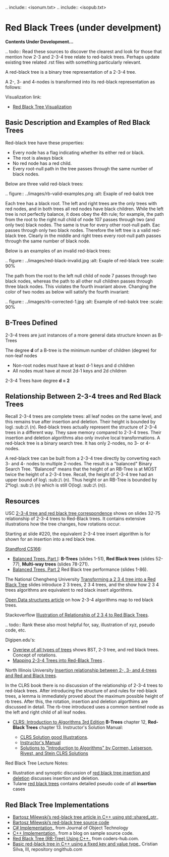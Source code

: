 .. include:: <isonum.txt>
.. include:: <isopub.txt>

Red Black Trees (under develpment)
==================================

**Contents Under Development...**

.. todo:: Read these sources to discover the clearest and look for those that mention how 2-3 and 2-3-4 tree relate to red-balck trees. Perhaps update existing tree related .rst files with something particularly relevant.

A red-black tree is a binary tree representation of a 2-3-4 tree. 

A 2-, 3- and 4-nodes is transformed into its red-black representation as follows:

Visualization link:

* [Red Black Tree Visualization](https://www.cs.usfca.edu/~galles/visualization/RedBlack.html)

Basic Description and Examples of Red Black Trees
-------------------------------------------------

Red-black tree have these properties:

* Every node has a flag indicating whether its either red or black.
* The root is always black
* No red node has a red child.
* Every root-null path in the tree passes through the same number of black nodes.

Below are three valid red-black trees:

.. figure:: ../images/rb-valid-examples.png
   :alt: Exaple of red-balck tree

Each tree has a black root. The left and right trees are the only trees with red nodes, and in both trees all red nodes have black children.
While the left tree is not perfectly balance, it does obey the 4th rule; for example, the path from the root to the right null child of node 107 passes
through two (and only two) black nodes. The same is true for every other root-null path. Eac passes through only two black nodes. Therefore the left tree is
a valid red-black tree. Clearly in the middle and right trees every root-null path passes through the same number of black node.

Below is an examples of an invalid red-black trees:

.. figure:: ../images/red-black-invalid.jpg
   :alt: Exaple of red-black tree
   :scale: 90%

The path from the root to the left null child of node 7 passes through two black nodes, whereas the path to all other null children passes through three black nodes. This violates the fourth invariant above.
Changing the color of two nodes as below will satisfy the fourth invariant:

.. figure:: ../images/rb-corrected-1.jpg
   :alt: Example of red-balck tree
   :scale: 90%

B-Trees Defined
---------------

2-3-4 trees are just instances of a more general data structure known as B-Trees

The degree **d** of a B-tree is the minimum number of children (degree) for non-leaf nodes

* Non-root nodes must have at least d-1 keys and d children
* All nodes must have at most 2d-1 keys and 2d children

2-3-4 Trees have degree **d = 2**

Relationship Between 2-3-4 trees and Red Black Trees
----------------------------------------------------

Recall 2-3-4 trees are complete trees: all leaf nodes on the same level, and this remains true after insertion and deletion. Their height is bounded by log\ :sub:`2`\ (n). Red-black trees actually represent the structure
of 2-3-4 trees in a different way. They save memory compared to 2-3-4 trees. Their insertion and deletion algorithms also only involve local transformations.
A red-black tree is a binary search tree. It has only 2-nodes, no 3- or 4-nodes. 

A red-black tree can be built from a 2-3-4 tree directly by converting each 3- and 4- nodes to multiple 2-nodes. The result is a "balanced" Binary Search Tree. "Balanced" means that the height of
an RB-Tree is at MOST twice the height of a 2-3-4 tree.  Recall, the height of 2-3-4 tree had an upper bound of log\ :sub:`2`\ (n).  Thus height or an RB-Tree is bounded by 2*log\ :sub:`2`\ (n) which is still O(log\ :sub:`2`\ (n)).

Resources
---------

USC [2-3-4 tree and red black tree correspondence](https://ee.usc.edu/~redekopp/cs104/slides/L19b_BalancedBST_BTreeRB.pdf)  shows on slides 32-75 relationship of 2-3-4 trees to Red-Black trees.
It contains extensive illustrations how the tree changes, how rotations occur.

Starting at slide #220, the equivalent 2-3-4 tree insert algorithm is for shown for an insertion into a red black tree.

[Standford CS166](https://web.stanford.edu/class/cs166/):

   * [Balanced Trees, Part I](https://web.stanford.edu/class/cs166/lectures/05/Slides05.pdf): **B-Trees** (slides 1-51), **Red Black trees** (slides 52-77), **Multi-way trees** (slides 78-271).
   * [Balanced Trees, Part 2](https://web.stanford.edu/class/cs166/lectures/06/Slides06.pdf) Red Black tree performance (slides 1-86).

The National Chengheng University [Transforming a 2 3 4 tree into a Red Black Tree](http://smile.ee.ncku.edu.tw/old/Links/MTable/Course/DataStructure/2-3,2-3-4&red-blackTree_952.pdf) slides introduce 2 3 trees, 2 3 4 trees, and the show how 2 3 4 trees algorithms are equivalent to red black insert algorithms.

[Open Data structures article](http://opendatastructures.org/ods-java/9_2_RedBlackTree_Simulated_.html) on how 2-3-4 algorithms map to red black trees.

Stackoverflow [Illustration of Relationship of 2 3 4 to Red Black Trees](https://stackoverflow.com/questions/35955246/converting-a-2-3-4-tree-into-a-red-black-tree).

.. todo:: Rank these also most helpful for, say, illustration of xyz, pseudo code, etc.

Digipen.edu's:

* [Overiew of all types of trees](https://azrael.digipen.edu/~mmead/www/Courses/CS280/Trees-2.html) shows BST, 2-3 tree, and red black trees. Concept of rotations.
* [Mapping 2-3-4 Trees into Red-Black Trees](https://azrael.digipen.edu/~mmead/www/Courses/CS280/Trees-Mapping2-3-4IntoRB.html) .

North Illinois University [Insertion relationship between 2-, 3- and 4-trees and Red and Black trees](http://faculty.cs.niu.edu/~freedman/340/340notes/340redblk.htm).

In the CLRS book there is no discussion of the relationship of 2-3-4 trees to red-black trees. After introducing the structure of and rules for red-black trees, a lemma is immediately proved about the maximum possible height
of rb trees. After this, the rotation, insertion and deletion algorthims are discussed in detail. The rb-tree introduced uses a common sentinel node as the left and right child of all leaf nodes.

* [CLRS: Introduction to Algorithms 3rd Edition](http://ressources.unisciel.fr/algoprog/s00aaroot/aa00module1/res/%5BCormen-AL2011%5DIntroduction_To_Algorithms-A3.pdf) **B-Trees** chapter 12, **Red-Black Trees** chapter 13. Instructor's Solution Manual:

   * [CLRS Solution good Illustrations](https://walkccc.github.io/CLRS/).
   * [Instructor's Manual](https://cdn.manesht.ir/19908/Introduction%20to%20Algorithms.pdf)
   * [Solutions to "Introduction to Algorithms" by Cormen, Leiserson, Rivest, and Stein CLRS Solutions](https://sites.math.rutgers.edu/~ajl213/CLRS/CLRS.html) 

Red Black Tree Lecture Notes:

* Illustration and synoptic discussion of [red black tree insertion and deletion](https://www.usna.edu/Users/cs/crabbe/SI321/2003-08/red-black/red-black.html) discusses insertion and deletion. 
* Tulane [red black trees](ttp://www.cs.tulane.edu/~carola/teaching/cmps2200/fall17/slides/RB-trees.pdf) contains detailed pseudo code of all **insertion** cases 

Red Black Tree Implementations
------------------------------

* [Bartosz Milewski’s red-black tree article in C++ using std::shared_ptr](http://bartoszmilewski.com/2013/11/25/functional-data-structures-in-c-trees/)_
* [Bartosz Milewski’s red-black tree source code](https://github.com/BartoszMilewski/Okasaki/tree/master/RBTree)
* [C# Implementation](http://www.jot.fm/issues/issue_2005_03/column6/)_ from Journal of Object Technology 
* [C++ Implementation](http://samplecodebank.blogspot.com/2011/05/red-black-tree-example-c.html)_ from a blog on sample source code.
* [Red Black Tree (RB-Tree) Using C++](http://www.coders-hub.com/2015/07/red-black-tree-rb-tree-using-c.html#.WOEj20cpD0p)_ from coders-hub.com. 
* [Basic red-black tree in C++ using a fixed key and value type](https://github.com/csilva25/Red_Black_Tree)_ Cristian Silva, III, repository ongithub.com 
